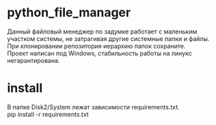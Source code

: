 # python_file_manager

Данный файловый менеджер по задумке работает с маленьким участком системы, не затрагивая другие системные папки и файлы. При клонировании репозитория иерархию папок сохраните.\
Проект написан под Windows, стабильность работы на линукс негарантирована.

# install
В папке Disk2/System лежат зависимости requirements.txt.\
pip install -r requirements.txt
